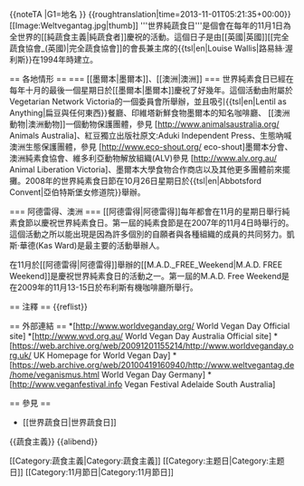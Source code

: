 {{noteTA
|G1=地名
}}
{{roughtranslation|time=2013-11-01T05:21:35+00:00}}
[[Image:Weltvegantag.jpg|thumb]]
'''世界純蔬食日'''是個會在每年的11月1日為全世界的[[純蔬食主義|純蔬食者]]慶祝的活動。這個日子是由[[英國|英國]][[完全蔬食協會_(英國)|完全蔬食協會]]的會長兼主席的{{tsl|en|Louise Wallis|路易絲·渥利斯}}在1994年時建立。

== 各地情形 ==
=== [[墨爾本|墨爾本]]、[[澳洲|澳洲]] ===
世界純素食日已經在每年十月的最後一個星期日於[[墨爾本|墨爾本]]慶祝了好幾年。這個活動由附屬於Vegetarian Network Victoria的一個委員會所舉辦，並且吸引{{tsl|en|Lentil as Anything|扁豆與任何東西}}餐廳、印維塔新鮮食物<ref>墨爾本的知名咖啡廳</ref>、 [[澳洲動物|澳洲動物]]<ref>一個動物保護團體，參見 [http://www.animalsaustralia.org/ Animals Australia]</ref>、紅豆獨立出版社<ref>原文:Aduki Independent Press</ref>、生態吶喊<ref>澳洲生態保護團體，參見 [http://www.eco-shout.org/ eco-shout]</ref>墨爾本分會、澳洲純素食協會、維多利亞動物解放組織(ALV)<ref>參見 [http://www.alv.org.au/ Animal Liberation Victoria]</ref>、墨爾本大學食物合作商店以及其他更多團體前來擺攤。2008年的世界純素食日節在10月26日星期日於{{tsl|en|Abbotsford Convent|亞伯特斯堡女修道院}}舉辦。

=== 阿德雷得、澳洲 ===
[[阿德雷得|阿德雷得]]每年都會在11月的星期日舉行純素食節以慶祝世界純素食日。第一屆的純素食節是在2007年的11月4日時舉行的。這個活動之所以能出現是因為許多個別的自願者與各種組織的成員的共同努力。凱斯·華德(Kas Ward)是最主要的活動舉辦人。

在11月於[[阿德雷得|阿德雷得]]舉辦的[[M.A.D._FREE_Weekend|M.A.D. FREE Weekend]]是慶祝世界純素食日的活動之一。第一屆的M.A.D. Free Weekend是在2009年的11月13-15日於布利斯有機咖啡廳所舉行。

== 注釋 ==
{{reflist}}

== 外部連結 ==
*[http://www.worldveganday.org/ World Vegan Day Official site]
*[http://www.wvd.org.au/ World Vegan Day Australia Official site]
*[https://web.archive.org/web/20091201155214/http://www.worldveganday.org.uk/ UK Homepage for World Vegan Day]
*[https://web.archive.org/web/20100419160940/http://www.weltvegantag.de/home/veganismus.html World Vegan Day Germany]
*[http://www.veganfestival.info Vegan Festival Adelaide South Australia]

== 參見 ==
* [[世界蔬食日|世界蔬食日]]

{{蔬食主義}}
{{alibend}}

[[Category:蔬食主義|Category:蔬食主義]]
[[Category:主题日|Category:主题日]]
[[Category:11月節日|Category:11月節日]]